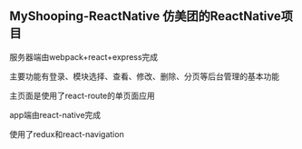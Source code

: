 ## MyShooping-ReactNative 仿美团的ReactNative项目

服务器端由webpack+react+express完成

主要功能有登录、模块选择、查看、修改、删除、分页等后台管理的基本功能

主页面是使用了react-route的单页面应用

app端由react-native完成

使用了redux和react-navigation

